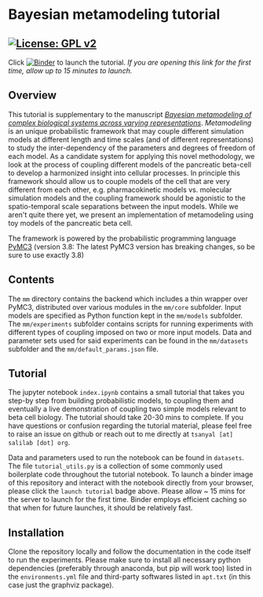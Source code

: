# Bayesian metamodeling tutorial

## [![License: GPL v2](https://img.shields.io/badge/License-GPL%20v2-blue.svg)](https://www.gnu.org/licenses/old-licenses/gpl-2.0.en.html)

Click [![Binder](https://mybinder.org/badge_logo.svg)](https://mybinder.org/v2/gh/tanmoy7989/bayesian_metamodeling_tutorial.git/master) to launch the tutorial. *If you are opening this link for the first time, allow up to 15 minutes to launch.*

## Overview

This tutorial is supplementary to the manuscript [*Bayesian metamodeling of complex biological systems across varying representations*](www.pnas.org). *Metamodeling* is an unique probabilistic framework that may couple different simulation models at different length and time scales (and of different representations) to study the inter-dependency of the parameters and degrees of freedom of each model. As a candidate system for applying this novel methodology, we look at the process of coupling different models of the pancreatic beta-cell to develop a harmonized insight into cellular processes. In principle this framework should allow us to couple models of the cell that are very different from each other, e.g. pharmacokinetic models vs. molecular simulation models and the coupling framework should be agonistic to the spatio-temporal scale separations between the input models. While we aren't quite there yet, we present an implementation of metamodeling using toy models of the pancreatic beta cell. 

The framework is powered by the probabilistic programming language [PyMC3](https://docs.pymc.io) (version 3.8: The latest PyMC3 version has breaking changes, so be sure to use exactly 3.8)

## Contents

The ``mm`` directory contains the backend which includes a thin wrapper over PyMC3, distributed over various modules in the ``mm/core`` subfolder. Input models are specified as Python function kept in the ``mm/models`` subfolder. The ``mm/experiments`` subfolder contains scripts for running experiments with different types of coupling imposed on two or more input models. Data and parameter sets used for said experiments can be found in the ``mm/datasets`` subfolder and the ``mm/default_params.json`` file. 

## Tutorial

The jupyter notebook ```index.ipynb``` contains a small tutorial that takes you step-by step from building probabilistic models, to coupling them and eventually a live demonstration of coupling two simple models relevant to beta cell biology. The tutorial should take 20-30 mins to complete. If you have questions or confusion regarding the tutorial material, please feel free to raise an issue on github or reach out to me directly at ``tsanyal [at] salilab [dot] org``. 

Data and parameters used to run the notebook can be found in ```datasets```. The file ``tutorial_utils.py`` is a collection of some commonly used boilerplate code throughout the tutorial notebook. To launch a binder image of this repository and interact with the notebook directly from your browser, please click the ```launch tutorial``` badge above. Please allow ~ 15 mins for the server to launch for the first time. Binder employs efficient caching so that when for future launches, it should be relatively fast.  

## Installation

Clone the repository locally and follow the documentation in the code itself to run the experiments. Please make sure to install all necessary python dependencies (preferably through anaconda, but pip will work too) listed in the ``environments.yml`` file and third-party softwares listed in ``apt.txt`` (in this case just the graphviz package).